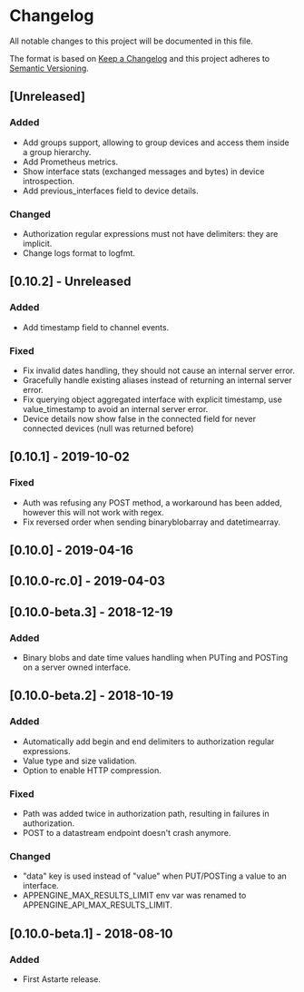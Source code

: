 # Changelog
All notable changes to this project will be documented in this file.

The format is based on [Keep a Changelog](http://keepachangelog.com/en/1.0.0/)
and this project adheres to [Semantic Versioning](http://semver.org/spec/v2.0.0.html).

## [Unreleased]
### Added
- Add groups support, allowing to group devices and access them inside a group hierarchy.
- Add Prometheus metrics.
- Show interface stats (exchanged messages and bytes) in device introspection.
- Add previous_interfaces field to device details.

### Changed
- Authorization regular expressions must not have delimiters: they are implicit.
- Change logs format to logfmt.

## [0.10.2] - Unreleased
### Added
- Add timestamp field to channel events.

### Fixed
- Fix invalid dates handling, they should not cause an internal server error.
- Gracefully handle existing aliases instead of returning an internal server error.
- Fix querying object aggregated interface with explicit timestamp, use value_timestamp to avoid
an internal server error.
- Device details now show false in the connected field for never connected devices (null was
  returned before)

## [0.10.1] - 2019-10-02
### Fixed
- Auth was refusing any POST method, a workaround has been added, however this will not work with regex.
- Fix reversed order when sending binaryblobarray and datetimearray.

## [0.10.0] - 2019-04-16

## [0.10.0-rc.0] - 2019-04-03

## [0.10.0-beta.3] - 2018-12-19
### Added
- Binary blobs and date time values handling when PUTing and POSTing on a server owned interface.

## [0.10.0-beta.2] - 2018-10-19
### Added
- Automatically add begin and end delimiters to authorization regular expressions.
- Value type and size validation.
- Option to enable HTTP compression.

### Fixed
- Path was added twice in authorization path, resulting in failures in authorization.
- POST to a datastream endpoint doesn't crash anymore.

### Changed
- "data" key is used instead of "value" when PUT/POSTing a value to an interface.
- APPENGINE_MAX_RESULTS_LIMIT env var was renamed to APPENGINE_API_MAX_RESULTS_LIMIT.

## [0.10.0-beta.1] - 2018-08-10
### Added
- First Astarte release.
